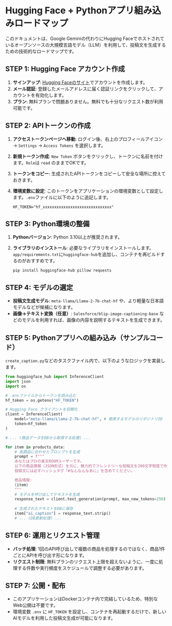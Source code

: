 # Hugging Face + Pythonアプリ組み込みロードマップ

このドキュメントは、Google Geminiの代わりにHugging Faceでホストされているオープンソースの大規模言語モデル（LLM）を利用して、投稿文を生成するための技術的なロードマップです。

## STEP 1: Hugging Face アカウント作成

1.  **サインアップ**: [Hugging Faceのサイト](https://huggingface.co/join)でアカウントを作成します。
2.  **メール認証**: 登録したメールアドレスに届く認証リンクをクリックして、アカウントを有効化します。
3.  **プラン**: 無料プランで問題ありません。無料でも十分なリクエスト数が利用可能です。

## STEP 2: APIトークンの作成

1.  **アクセストークンページへ移動**: ログイン後、右上のプロフィールアイコン → `Settings` → `Access Tokens` を選択します。
2.  **新規トークン作成**: `New Token` ボタンをクリックし、トークンに名前を付けます。`Role`は `read` のままでOKです。
3.  **トークンをコピー**: 生成されたAPIトークンをコピーして安全な場所に控えておきます。
4.  **環境変数に設定**: このトークンをアプリケーションの環境変数として設定します。`.env`ファイルに以下のように追記します。

    ```
    HF_TOKEN="hf_xxxxxxxxxxxxxxxxxxxxxxxxxxxxxx"
    ```

## STEP 3: Python環境の整備

1.  **Pythonバージョン**: Python 3.10以上が推奨されます。
2.  **ライブラリのインストール**: 必要なライブラリをインストールします。`app/requirements.txt`に`huggingface-hub`を追加し、コンテナを再ビルドするのがおすすめです。

    ```
    pip install huggingface-hub pillow requests
    ```

## STEP 4: モデルの選定

-   **投稿文生成モデル**: `meta-llama/Llama-2-7b-chat-hf` や、より軽量な日本語モデルなどが候補になります。
-   **画像→テキスト変換（任意）**: `Salesforce/blip-image-captioning-base` などのモデルを利用すれば、画像の内容を説明するテキストを生成できます。

## STEP 5: Pythonアプリへの組み込み（サンプルコード）

`create_caption.py`などのタスクファイル内で、以下のようなロジックを実装します。

```python
from huggingface_hub import InferenceClient
import json
import os

# .envファイルからトークンを読み込む
hf_token = os.getenv("HF_TOKEN")

# Hugging Face クライアントを初期化
client = InferenceClient(
    model="meta-llama/Llama-2-7b-chat-hf", # 使用するモデルのリポジトリID
    token=hf_token
)

# ... (商品データをDBから取得する処理) ...

for item in products_data:
    # 各商品に合わせたプロンプトを生成
    prompt = f"""
    あなたはプロの楽天ROOMユーザーです。
    以下の商品情報（JSON形式）を元に、魅力的でフレンドリーな投稿文を200文字程度で作成してください。
    投稿文には必ずハッシュタグ「#なんなんなあに」を含めてください。

    商品情報:
    {item}
    """
    # モデルを呼び出してテキストを生成
    response_text = client.text_generation(prompt, max_new_tokens=250) # max_new_tokensで最大文字数を調整
    
    # 生成されたテキストをDBに保存
    item["ai_caption"] = response_text.strip()
    # ... (DB更新処理) ...

```

## STEP 6: 運用とリクエスト管理

-   **バッチ処理**: 1回のAPI呼び出しで複数の商品を処理するのではなく、商品1件ごとにAPIを呼び出す形になります。
-   **リクエスト制限**: 無料プランのリクエスト上限を超えないように、一度に処理する件数や実行頻度をスケジュールで調整する必要があります。

## STEP 7: 公開・配布

-   このアプリケーションはDockerコンテナ内で完結しているため、特別なWeb公開は不要です。
-   環境変数 `.env` に `HF_TOKEN` を設定し、コンテナを再起動するだけで、新しいAIモデルを利用した投稿文生成が可能になります。